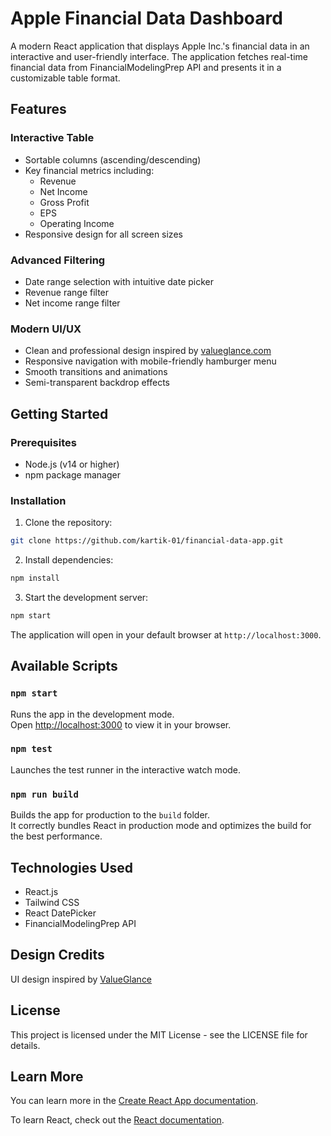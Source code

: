 # Apple Financial Data Dashboard

A modern React application that displays Apple Inc.'s financial data in an interactive and user-friendly interface. The application fetches real-time financial data from FinancialModelingPrep API and presents it in a customizable table format.

## Features

### Interactive Table
- Sortable columns (ascending/descending)
- Key financial metrics including:
  - Revenue
  - Net Income
  - Gross Profit
  - EPS
  - Operating Income
- Responsive design for all screen sizes

### Advanced Filtering
- Date range selection with intuitive date picker
- Revenue range filter
- Net income range filter

### Modern UI/UX
- Clean and professional design inspired by [valueglance.com](https://valueglance.com/)
- Responsive navigation with mobile-friendly hamburger menu
- Smooth transitions and animations
- Semi-transparent backdrop effects

## Getting Started

### Prerequisites
- Node.js (v14 or higher)
- npm package manager

### Installation

1. Clone the repository:
```bash
git clone https://github.com/kartik-01/financial-data-app.git
```

2. Install dependencies:
```bash
npm install
```

3. Start the development server:
```bash
npm start
```

The application will open in your default browser at `http://localhost:3000`.

## Available Scripts

### `npm start`

Runs the app in the development mode.\
Open [http://localhost:3000](http://localhost:3000) to view it in your browser.

### `npm test`

Launches the test runner in the interactive watch mode.

### `npm run build`

Builds the app for production to the `build` folder.\
It correctly bundles React in production mode and optimizes the build for the best performance.

## Technologies Used

- React.js
- Tailwind CSS
- React DatePicker
- FinancialModelingPrep API

## Design Credits

UI design inspired by [ValueGlance](https://valueglance.com/)

## License

This project is licensed under the MIT License - see the LICENSE file for details.

## Learn More

You can learn more in the [Create React App documentation](https://facebook.github.io/create-react-app/docs/getting-started).

To learn React, check out the [React documentation](https://reactjs.org/).
